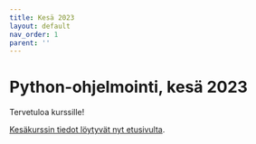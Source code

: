 ```yaml
---
title: Kesä 2023
layout: default
nav_order: 1
parent: ''
---
```


# Python-ohjelmointi, kesä 2023

Tervetuloa kurssille!

[Kesäkurssin tiedot löytyvät nyt etusivulta](/).
